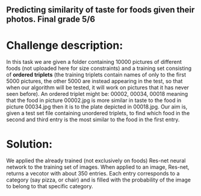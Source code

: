 ## Predicting similarity of taste for foods given their photos. Final grade 5/6

# Challenge description:

In this task we are given a folder containing 10000 pictures of different foods (not uploaded here for size constraints) and a training set consisting of **ordered triplets** (the training triplets contain names of only to the first 5000 pictures, the other 5000 are instead appearing in the test, so that when our algorithm will be tested, it will work on pictures that it has never seen before). An ordered triplet might be: 00002, 00034, 00018 meaning that the food in picture 00002.jpg is more similar in taste to the food in picture 00034.jpg then it is to the plate depicted in 00018.jpg. Our aim is, given a test set file containing unordered triplets, to find which food in the second and third entry is the most similar to the food in the first entry.

# Solution:

We applied the already trained (not exclusively on foods) Res-net neural network to the training set of images. When applied to an image, Res-net, returns a vecotor with about 350 entries. Each entry corresponds to a category (say pizza, or chair) and is filled with the probability of the image to belong to that specific category.
